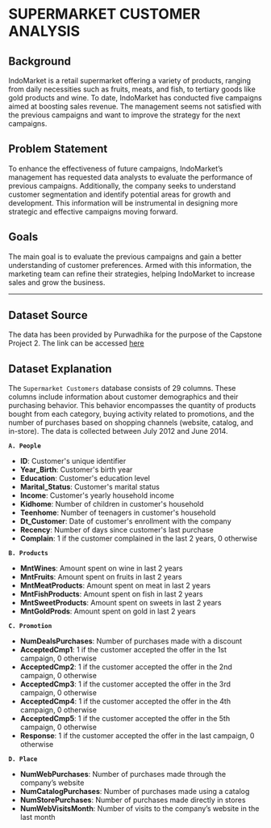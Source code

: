 # SUPERMARKET CUSTOMER ANALYSIS

## **Background**
IndoMarket is a retail supermarket offering a variety of products, ranging from daily necessities such as fruits, meats, and fish, to tertiary goods like gold products and wine. To date, IndoMarket has conducted five campaigns aimed at boosting sales revenue. The management seems not satisfied with the previous campaigns and want to improve the strategy for the next campaigns. 

## **Problem Statement**
To enhance the effectiveness of future campaigns, IndoMarket’s management has requested data analysts to evaluate the performance of previous campaigns. Additionally, the company seeks to understand customer segmentation and identify potential areas for growth and development. This information will be instrumental in designing more strategic and effective campaigns moving forward.

## **Goals**
The main goal is to evaluate the previous campaigns and gain a better understanding of customer preferences. Armed with this information, the marketing team can refine their strategies, helping IndoMarket to increase sales and grow the business.

------------------------------------------------------------------------------------
## **Dataset Source**
The data has been provided by Purwadhika for the purpose of the Capstone Project 2. The link can be accessed [here](https://drive.google.com/drive/folders/1WodnBbuYTvsF0-6HTuQABQ0KCS31lqbK)

## **Dataset Explanation**
The `Supermarket Customers` database consists of 29 columns. These columns include information about customer demographics and their purchasing behavior. This behavior encompasses the quantity of products bought from each category, buying activity related to promotions, and the number of purchases based on shopping channels (website, catalog, and in-store). The data is collected between July 2012 and June 2014.

**`A. People`**
*	**ID**: Customer's unique identifier
*	**Year_Birth**: Customer's birth year
*	**Education**: Customer's education level
*	**Marital_Status**: Customer's marital status
*	**Income**: Customer's yearly household income
*	**Kidhome**: Number of children in customer's household
*	**Teenhome**: Number of teenagers in customer's household
*	**Dt_Customer**: Date of customer's enrollment with the company
*	**Recency**: Number of days since customer's last purchase
*	**Complain**: 1 if the customer complained in the last 2 years, 0 otherwise

**`B. Products`**
*	**MntWines**: Amount spent on wine in last 2 years
*	**MntFruits**: Amount spent on fruits in last 2 years
*	**MntMeatProducts**: Amount spent on meat in last 2 years
*	**MntFishProducts**: Amount spent on fish in last 2 years
*	**MntSweetProducts**: Amount spent on sweets in last 2 years
*	**MntGoldProds**: Amount spent on gold in last 2 years

**`C. Promotion`**
*	**NumDealsPurchases**: Number of purchases made with a discount
*	**AcceptedCmp1**: 1 if the customer accepted the offer in the 1st campaign, 0 otherwise
*	**AcceptedCmp2**: 1 if the customer accepted the offer in the 2nd campaign, 0 otherwise
*	**AcceptedCmp3**: 1 if the customer accepted the offer in the 3rd campaign, 0 otherwise
*	**AcceptedCmp4**: 1 if the customer accepted the offer in the 4th campaign, 0 otherwise
*	**AcceptedCmp5**: 1 if the customer accepted the offer in the 5th campaign, 0 otherwise
*	**Response**: 1 if the customer accepted the offer in the last campaign, 0 otherwise

**`D. Place`**
*	**NumWebPurchases**: Number of purchases made through the company’s website
*	**NumCatalogPurchases**: Number of purchases made using a catalog
*	**NumStorePurchases**: Number of purchases made directly in stores
*	**NumWebVisitsMonth**: Number of visits to the company’s website in the last month

